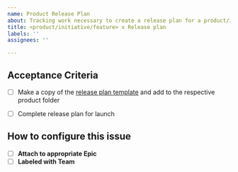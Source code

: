 ```yaml
---
name: Product Release Plan
about: Tracking work necessary to create a release plan for a product/initiative/feature launch
title: <product/initiative/feature> x Release plan
labels: ''
assignees: ''

---
```

## Acceptance Criteria
- [ ] Make a copy of the [release plan template](https://github.com/department-of-veterans-affairs/va.gov-team/blob/master/platform/product-management/release-plan-template.md) and add to the respective product folder
- [ ] Complete release plan for launch


## How to configure this issue
- [ ] **Attach to appropriate Epic**  
- [ ] **Labeled with Team**  
